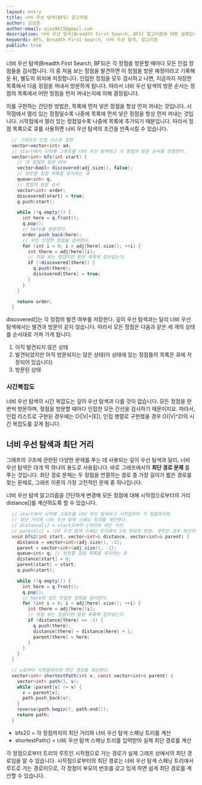 ```yaml
---
layout: entry
title: 너비 우선 탐색(BFS) 알고리즘
author: 김성중
author-email: ajax0615@gmail.com
description: 너비 우선 탐색(Breadth First Search, BFS) 알고리즘에 대한 설명입니다.
keywords: BFS, Breadth First Search, 너비 우선 탐색, 알고리즘
publish: true
---
```


너비 우선 탐색(Breadth First Search, BFS)은 각 정점을 방문할 때마다 모든 인접 정점들을 검사합니다. 이 중 처음 보는 정점을 발견하면 이 정점을 방문 예정이라고 기록해 둔 뒤, 별도의 위치에 저장합니다. 인접한 정점을 모두 검사하고 나면, 지금까지 저장한 목록에서 다음 정점을 꺼내서 방문하게 됩니다. 따라서 너비 우선 탐색의 방문 순서는 정점의 목록에서 어떤 정점을 먼저 꺼내는지에 의해 결정됩니다.

이를 구현하는 간단한 방법은, 목록에 먼저 넣은 정점을 항상 먼저 꺼내는 것입니다. 시작점에서 멀리 있는 정점일수록 나중에 목록에 먼저 넣은 정점을 항상 먼저 꺼내는 것입니다. 시작점에서 멀리 있는 정점일수록 나중에 목록에 추가되기 때문입니다. 따라서 정점 목록으로 큐를 사용하면 너비 우선 탐색의 조건을 만족시킬 수 있습니다.


```java
  // 그래프의 인접 리스트 표현
  vector<vector<int> ad;
  // start에서 시작해 그래프를 너비 우선 탐색하고 각 정점의 방문 순서를 반환한다.
  vector<int> bfs(int start) {
    // 각 정점의 방문 여부
    vector<bool> discovered(adj.size(), false);
    // 방문할 정점 목록을 유지하는 큐
    queue<int> q;
    // 정점의 방문 순서
    vector<int> order;
    discovered[start] = true;
    q.push(start);

    while (!q.empty()) {
      int here = q.front();
      q.pop();
      // here를 방문한다.
      order.push_back(here);
      // 모든 인접한 정점을 검사한다.
      for (int i = 0; i < adj[here].size(); ++i) {
        int there = adj[here][i];
        // 처음 보는 정점이면 방문 목록에 집어넣는다.
        if (!discovered[there]) {
          q.push(there);
          discovered[there] = true;
        }
      }
    }

    return order;
  }
```

discovered[]는 각 정점의 발견 여부를 저장한다. 깊이 우선 탐색과는 달리 너비 우선 탐색에서는 발견과 방문이 같지 않습니다. 따라서 모든 정점은 다음과 같은 세 개의 상태를 순서대로 거쳐 가게 됩니다.

1. 아직 발견되지 않은 상태
2. 발견되었지만 아직 방문되지는 않은 상태(이 상태에 있는 정점들의 목록은 큐에 저장되어 있습니다)
3. 방문된 상태


### 시간복잡도

너비 우선 탐색의 시간 복잡도는 깊이 우선 탐색과 다를 것이 없습니다. 모든 정점을 한 번씩 방문하며, 정점을 방문할 때마다 인접한 모든 간선을 검사하기 때문이지요. 따라서, 인접 리스트로 구현된 경우에는 O(\|V\|+\|E\|), 인접 행렬로 구현했을 경우 O(\|V\|^2)의 시간 복잡도를 갖게 됩니다.


## 너비 우선 탐색과 최단 거리

그래프의 구조에 관련된 다양한 문제를 푸는 데 사용되는 깊이 우선 탐색과 달리, 너비 우선 탐색은 대개 딱 하나의 용도로 사용됩니다. 바로 그래프에서의 **최단 경로 문제** 를 푸는 것입니다. 최단 경로 문제는 두 정점을 연결하는 경로 중 가장 길이가 짧은 경로를 찾는 문제로, 그래프 이론의 가장 고전적인 문제 중 하나입니다.

너비 우선 탐색 알고리즘을 간단하게 변경해 모든 정점에 대해 시작점으로부터의 거리 distance[]를 계산하도록 할 수 있습니다.

```java
  // start에서 시작해 그래프를 너비 우선 탐색하고 시작점부터 각 정점까지의
  // 최단 거리와 너비 우선 탐색 스패닝 트리를 계산한다.
  // distance[i] = start로부터 i까지의 최단 거리
  // parent[i] = 너비 우선 탐색 스패닝 트리에서 i의 부모의 번호. 루트인 경우 자신의 번호
  void bfs2(int start, vector<int>& distance, vector<int>& parent) {
    distance = vector<int>(adj.size(), -1);
    parent = vector<int>(adj.size(), -1);
    queue<int> q; // 방문할 정점 목록을 유지하는 큐
    distance[start] = 0;
    parent[start] = start;
    q.push(start);

    while (!q.empty()) {
      int here = q.front();
      q.pop();
      // here의 모든 인접한 정점을 검사한다.
      for (int i = 0; i < adj[here].size(); ++i) {
        int there = adj[here][i];
        // 처음 보는 정점이면 방문 목록에 집어넣는다.
        if (distance[there] == -1) {
          q.push(there);
          distance[there] = distance[here] + 1;
          parent[there] = here;
        }
      }
    }
  }

  // v로부터 시작점까지의 최단 경로를 계산한다.
  vector<int> shortestPath(int v, const vector<int>& parent) {
    vector<int> path(1, v);
    while (parent[v] != v) {
      v = parent[v];
      path.push_back(v);
    }
    reverse(path.begin(), path.end());
    return path;
  }
```

* bfs2() = 각 정점까지의 최단 거리와 너비 우선 탐색 스패닝 트리를 계산<br>
* shortestPath() = 너비 우선 탐색 스패닝 트리를 입력받아 실제 최단 경로를 계산<br>

각 정점으로부터 트리의 루트인 시작점으로 가는 경로가 실제 그래프 상에서의 최단 경로임을 알 수 있습니다. 시작점으로부터의 최단 경로는 너비 우선 탐색 스패닝 트리에서 루트로 가는 경로이므로, 각 정점이 부모의 번호를 갖고 있게 하면 쉽게 최단 경로를 계산할 수 있습니다.
